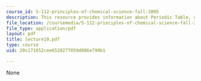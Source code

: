 ```yaml
---
course_id: 5-112-principles-of-chemical-science-fall-2005
description: This resource provides information about Periodic Table, and Isoelectronic.
file_location: /coursemedia/5-112-principles-of-chemical-science-fall-2005/20c171652cee6520277059d086e799b1_lecture10.pdf
file_type: application/pdf
layout: pdf
title: lecture10.pdf
type: course
uid: 20c171652cee6520277059d086e799b1

---
```

None